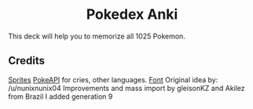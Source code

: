 <h1 align="center">Pokedex Anki</h1>
This deck will help you to memorize all 1025 Pokemon.

## Credits
[Sprites](https://www.spriters-resource.com/nintendo_switch/pokemonhome/)
[PokeAPI](https://pokeapi.co/) for cries, other languages.
[Font](https://www.dafont.com/pokemon-classic.font)
Original idea by: /u/nunixnunix04 
Improvements and mass import by gleisonKZ and Akilez from Brazil
I added generation 9